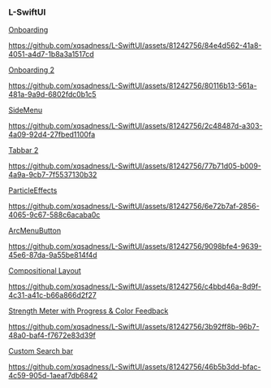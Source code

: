 ### L-SwiftUI

 
<a href="https://github.com/xqsadness/L-SwiftUI/tree/master/L-Swift/Conponents/Onboarding"> Onboarding </a>

https://github.com/xqsadness/L-SwiftUI/assets/81242756/84e4d562-41a8-4051-a4d7-1b8a3a1517cd

<a href="https://github.com/xqsadness/L-SwiftUI/tree/master/L-Swift/Conponents/Onboarding2"> Onboarding 2</a>

https://github.com/xqsadness/L-SwiftUI/assets/81242756/80116b13-561a-481a-9a9d-6802fdc0b1c5

<a href="https://github.com/xqsadness/L-SwiftUI/tree/master/L-Swift/Conponents/SideMenu"> SideMenu </a>

https://github.com/xqsadness/L-SwiftUI/assets/81242756/2c48487d-a303-4a09-92d4-27fbed1100fa

<a href="https://github.com/xqsadness/L-SwiftUI/tree/master/L-Swift/Conponents/Tabbar2"> Tabbar 2 </a>

https://github.com/xqsadness/L-SwiftUI/assets/81242756/77b71d05-b009-4a9a-9cb7-7f5537130b32

<a href="https://github.com/xqsadness/L-SwiftUI/tree/master/L-Swift/Conponents/ParticleEffects"> ParticleEffects </a>

https://github.com/xqsadness/L-SwiftUI/assets/81242756/6e72b7af-2856-4065-9c67-588c6acaba0c

<a href="https://github.com/xqsadness/L-SwiftUI/blob/master/L-Swift/Conponents/ArcMenuButton.swift"> ArcMenuButton </a>

https://github.com/xqsadness/L-SwiftUI/assets/81242756/9098bfe4-9639-45e6-87da-9a55be814f4d

<a href="https://github.com/xqsadness/L-SwiftUI/tree/master/L-Swift/Conponents/LazyCompositional"> Compositional Layout </a>

https://github.com/xqsadness/L-SwiftUI/assets/81242756/c4bbd46a-8d9f-4c31-a41c-b66a866d2f27

<a href="https://github.com/xqsadness/L-SwiftUI/blob/master/L-Swift/Conponents/PasswordStrength.swift"> Strength Meter with Progress & Color Feedback </a>

https://github.com/xqsadness/L-SwiftUI/assets/81242756/3b92ff8b-96b7-48a0-baf4-f7672e83d39f

<a href="https://github.com/xqsadness/L-SwiftUI/blob/master/L-Swift/Components/CustomSearchbar.swift"> Custom Search bar </a>

https://github.com/xqsadness/L-SwiftUI/assets/81242756/46b5b3dd-bfac-4c59-905d-1aeaf7db6842

